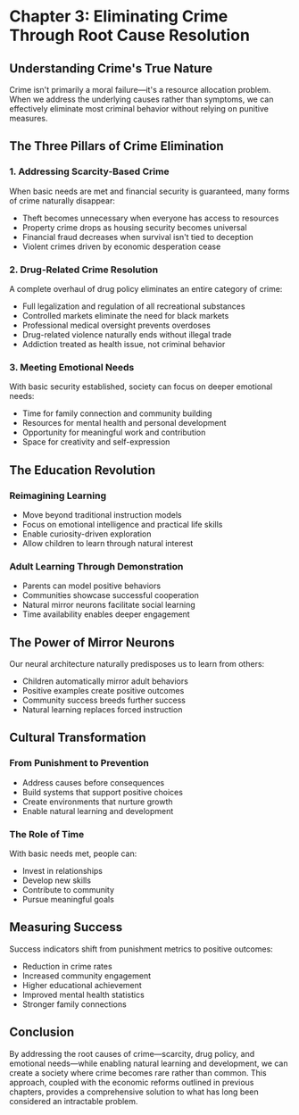 # Chapter 3: Eliminating Crime Through Root Cause Resolution

## Understanding Crime's True Nature

Crime isn't primarily a moral failure—it's a resource allocation problem. When we address the underlying causes rather than symptoms, we can effectively eliminate most criminal behavior without relying on punitive measures.

## The Three Pillars of Crime Elimination

### 1. Addressing Scarcity-Based Crime

When basic needs are met and financial security is guaranteed, many forms of crime naturally disappear:
- Theft becomes unnecessary when everyone has access to resources
- Property crime drops as housing security becomes universal
- Financial fraud decreases when survival isn't tied to deception
- Violent crimes driven by economic desperation cease

### 2. Drug-Related Crime Resolution

A complete overhaul of drug policy eliminates an entire category of crime:
- Full legalization and regulation of all recreational substances
- Controlled markets eliminate the need for black markets
- Professional medical oversight prevents overdoses
- Drug-related violence naturally ends without illegal trade
- Addiction treated as health issue, not criminal behavior

### 3. Meeting Emotional Needs

With basic security established, society can focus on deeper emotional needs:
- Time for family connection and community building
- Resources for mental health and personal development
- Opportunity for meaningful work and contribution
- Space for creativity and self-expression

## The Education Revolution

### Reimagining Learning
- Move beyond traditional instruction models
- Focus on emotional intelligence and practical life skills
- Enable curiosity-driven exploration
- Allow children to learn through natural interest

### Adult Learning Through Demonstration
- Parents can model positive behaviors
- Communities showcase successful cooperation
- Natural mirror neurons facilitate social learning
- Time availability enables deeper engagement

## The Power of Mirror Neurons

Our neural architecture naturally predisposes us to learn from others:
- Children automatically mirror adult behaviors
- Positive examples create positive outcomes
- Community success breeds further success
- Natural learning replaces forced instruction

## Cultural Transformation

### From Punishment to Prevention
- Address causes before consequences
- Build systems that support positive choices
- Create environments that nurture growth
- Enable natural learning and development

### The Role of Time
With basic needs met, people can:
- Invest in relationships
- Develop new skills
- Contribute to community
- Pursue meaningful goals

## Measuring Success

Success indicators shift from punishment metrics to positive outcomes:
- Reduction in crime rates
- Increased community engagement
- Higher educational achievement
- Improved mental health statistics
- Stronger family connections

## Conclusion

By addressing the root causes of crime—scarcity, drug policy, and emotional needs—while enabling natural learning and development, we can create a society where crime becomes rare rather than common. This approach, coupled with the economic reforms outlined in previous chapters, provides a comprehensive solution to what has long been considered an intractable problem.
